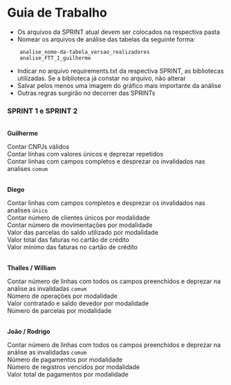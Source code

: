 # Guia de Trabalho
  
- Os arquivos da SPRINT atual devem ser colocados na respectiva pasta  
- Nomear os arquivos de análise das tabelas da seguinte forma:  
```
    analise_nome-da-tabela_versao_realizadores
    analise_FTT_1_guilherme
```
- Indicar no arquivo requirements.txt da respectiva SPRINT, as bibliotecas utilizadas. Se a biblioteca já constar no arquivo, não alterar  
- Salvar pelos menos uma imagem do gráfico mais importante da análise  
- Outras regras surgirão no decorrer das SPRINTs  






### SPRINT 1 e SPRINT 2
  
  \
**Guilherme**
  
 Contar CNPJs válidos  
 Contar linhas com valores únicos e deprezar repetidos  
 Contar linhas com campos completos e desprezar os invalidados nas analises	`comum`  
  
  \
**Diego**
  
Contar linhas com campos completos e desprezar os invalidados nas analises	`único`  
Contar número de clientes únicos por modalidade  
Contar número de movimentações por modalidade  
Valor das parcelas do saldo utilizado por modalidade  
Valor total  das faturas no cartão de crédito  
Valor mínimo das faturas no cartão de crédito
  
  \
**Thalles / William**
  
Contar número de linhas com todos os campos preenchidos e deprezar na análise as invalidadas `comum`  
Número de operações por modalidade  
Valor contratado e saldo devedor por modalidade  
Número de parcelas por modalidade  
  
  \
**João / Rodrigo**
  
Contar número de linhas com todos os campos preenchidos e deprezar na análise as invalidadas `comum`  
Número de pagamentos por modalidade  
Número de registros vencidos por modalidade  
Valor total de pagamentos por modalidade
